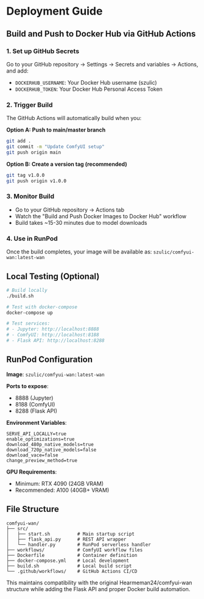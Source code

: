 # Deployment Guide

## Build and Push to Docker Hub via GitHub Actions

### 1. Set up GitHub Secrets

Go to your GitHub repository → Settings → Secrets and variables → Actions, and add:

- `DOCKERHUB_USERNAME`: Your Docker Hub username (szulic)
- `DOCKERHUB_TOKEN`: Your Docker Hub Personal Access Token

### 2. Trigger Build

The GitHub Actions will automatically build when you:

**Option A: Push to main/master branch**
```bash
git add .
git commit -m "Update ComfyUI setup"
git push origin main
```

**Option B: Create a version tag (recommended)**
```bash
git tag v1.0.0
git push origin v1.0.0
```

### 3. Monitor Build

- Go to your GitHub repository → Actions tab
- Watch the "Build and Push Docker Images to Docker Hub" workflow
- Build takes ~15-30 minutes due to model downloads

### 4. Use in RunPod

Once the build completes, your image will be available as:
`szulic/comfyui-wan:latest-wan`

## Local Testing (Optional)

```bash
# Build locally
./build.sh

# Test with docker-compose
docker-compose up

# Test services:
# - Jupyter: http://localhost:8888
# - ComfyUI: http://localhost:8188  
# - Flask API: http://localhost:8288
```

## RunPod Configuration

**Image**: `szulic/comfyui-wan:latest-wan`

**Ports to expose**:
- 8888 (Jupyter)
- 8188 (ComfyUI)
- 8288 (Flask API)

**Environment Variables**:
```
SERVE_API_LOCALLY=true
enable_optimizations=true
download_480p_native_models=true
download_720p_native_models=false
download_vace=false
change_preview_method=true
```

**GPU Requirements**:
- Minimum: RTX 4090 (24GB VRAM)
- Recommended: A100 (40GB+ VRAM)

## File Structure

```
comfyui-wan/
├── src/
│   ├── start.sh          # Main startup script
│   ├── flask_api.py      # REST API wrapper
│   └── handler.py        # RunPod serverless handler
├── workflows/            # ComfyUI workflow files
├── Dockerfile            # Container definition
├── docker-compose.yml    # Local development
├── build.sh              # Local build script
└── .github/workflows/    # GitHub Actions CI/CD
```

This maintains compatibility with the original Hearmeman24/comfyui-wan structure while adding the Flask API and proper Docker build automation.